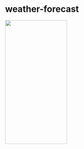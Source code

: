 # weather-forecast
<img src="https://user-images.githubusercontent.com/67802869/203385792-b4ddf5c6-c8b9-4044-a595-84986a455736.png" width=200px height=400px />
